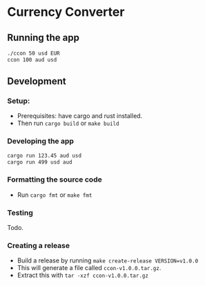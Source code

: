 # Currency Converter

## Running the app

```bash
./ccon 50 usd EUR
ccon 100 aud usd
```

## Development
### Setup:

- Prerequisites: have cargo and rust installed.
- Then run `cargo build` or `make build`

### Developing the app

```bash
cargo run 123.45 aud usd
cargo run 499 usd aud
```

### Formatting the source code

- Run `cargo fmt` or `make fmt`

### Testing

Todo.

### Creating a release

- Build a release by running `make create-release VERSION=v1.0.0`
- This will generate a file called `ccon-v1.0.0.tar.gz`.
- Extract this with `tar -xzf ccon-v1.0.0.tar.gz`

